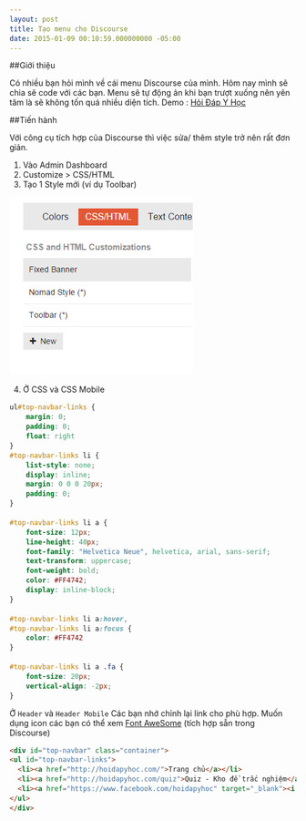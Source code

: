 ```yaml
---
layout: post
title: Tạo menu cho Discourse
date: 2015-01-09 00:10:59.000000000 -05:00
---
```


##Giới thiệu

Có nhiều bạn hỏi mình về cái menu Discourse của mình. Hôm nay mình sẽ chia sẽ code với các bạn. 
Menu sẽ tự động ản khi bạn trượt xuống nên yên tâm là sẽ không tốn quá nhiều diện tích.
Demo : [Hỏi Đáp Y Học](http://ask.hoidapyhoc.com)

##Tiến hành

Với công cụ tích hợp của Discourse thì việc sửa/ thêm style trở nên rất đơn giản.

1. Vào Admin Dashboard
2. Customize > CSS/HTML
3. Tạo 1 Style mới (ví dụ Toolbar)

![toolbar](/assets/article_images/2015/01/toolba.jpg)

4. Ở CSS và CSS Mobile

```css
ul#top-navbar-links {
    margin: 0;
    padding: 0;
    float: right
}
#top-navbar-links li {
    list-style: none;
    display: inline;
    margin: 0 0 0 20px;
    padding: 0;
}

#top-navbar-links li a {
    font-size: 12px;
    line-height: 40px;
    font-family: "Helvetica Neue", helvetica, arial, sans-serif;
    text-transform: uppercase;
    font-weight: bold;
    color: #FF4742;
    display: inline-block;
}

#top-navbar-links li a:hover,
#top-navbar-links li a:focus {
    color: #FF4742
}

#top-navbar-links li a .fa {
    font-size: 20px;
    vertical-align: -2px;
}
```

Ở `Header` và `Header Mobile`
Các bạn nhớ chỉnh lại link cho phù hợp. Muốn dụng icon các bạn có thể xem [Font AweSome](http://fortawesome.github.io/Font-Awesome/icons/) (tích hợp sẵn trong Discourse)

```html
<div id="top-navbar" class="container">
<ul id="top-navbar-links">
  <li><a href="http://hoidapyhoc.com/">Trang chủ</a></li>
  <li><a href="http://hoidapyhoc.com/quiz">Quiz - Kho đề trắc nghiệm</a></li>
  <li><a href="https://www.facebook.com/hoidapyhoc" target="_blank"><i class="fa fa-facebook-square"></i> Fanpage</a></li>
</ul>
</div>
```

